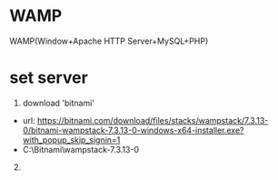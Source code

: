 # WAMP
WAMP(Window+Apache HTTP Server+MySQL+PHP)

# set server
1. download 'bitnami' 
- url: https://bitnami.com/download/files/stacks/wampstack/7.3.13-0/bitnami-wampstack-7.3.13-0-windows-x64-installer.exe?with_popup_skip_signin=1
- C:\Bitnami\wampstack-7.3.13-0
2. 
